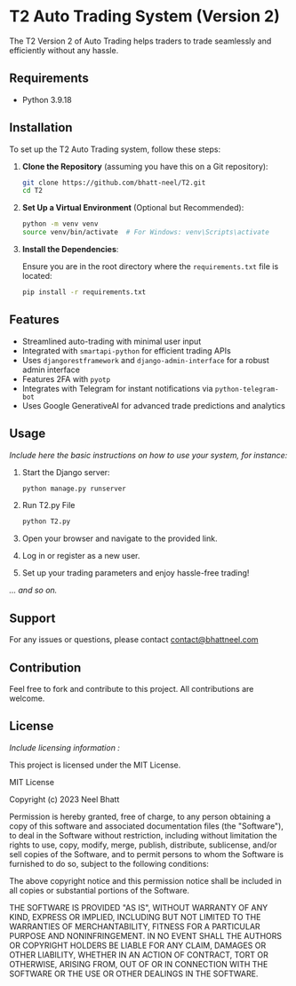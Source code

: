 # T2 Auto Trading System (Version 2)

The T2 Version 2 of Auto Trading helps traders to trade seamlessly and efficiently without any hassle.

## Requirements

- Python 3.9.18

## Installation

To set up the T2 Auto Trading system, follow these steps:

1. **Clone the Repository** (assuming you have this on a Git repository):

    ```bash
    git clone https://github.com/bhatt-neel/T2.git
    cd T2
    ```

2. **Set Up a Virtual Environment** (Optional but Recommended):

    ```bash
    python -m venv venv
    source venv/bin/activate  # For Windows: venv\Scripts\activate
    ```

3. **Install the Dependencies**:

    Ensure you are in the root directory where the `requirements.txt` file is located:

    ```bash
    pip install -r requirements.txt
    ```

## Features

- Streamlined auto-trading with minimal user input
- Integrated with `smartapi-python` for efficient trading APIs
- Uses `djangorestframework` and `django-admin-interface` for a robust admin interface
- Features 2FA with `pyotp`
- Integrates with Telegram for instant notifications via `python-telegram-bot`
- Uses Google GenerativeAI for advanced trade predictions and analytics

## Usage

*Include here the basic instructions on how to use your system, for instance:*

1. Start the Django server:

    ```bash
    python manage.py runserver
    ```
2. Run T2.py File

    ```bash
    python T2.py
    ```

3. Open your browser and navigate to the provided link.

4. Log in or register as a new user.

5. Set up your trading parameters and enjoy hassle-free trading!

*... and so on.*

## Support

For any issues or questions, please contact contact@bhattneel.com

## Contribution

Feel free to fork and contribute to this project. All contributions are welcome.

## License

*Include licensing information :*

This project is licensed under the MIT License.

MIT License

Copyright (c) 2023 Neel Bhatt

Permission is hereby granted, free of charge, to any person obtaining a copy
of this software and associated documentation files (the "Software"), to deal
in the Software without restriction, including without limitation the rights
to use, copy, modify, merge, publish, distribute, sublicense, and/or sell
copies of the Software, and to permit persons to whom the Software is
furnished to do so, subject to the following conditions:

The above copyright notice and this permission notice shall be included in all
copies or substantial portions of the Software.

THE SOFTWARE IS PROVIDED "AS IS", WITHOUT WARRANTY OF ANY KIND, EXPRESS OR
IMPLIED, INCLUDING BUT NOT LIMITED TO THE WARRANTIES OF MERCHANTABILITY,
FITNESS FOR A PARTICULAR PURPOSE AND NONINFRINGEMENT. IN NO EVENT SHALL THE
AUTHORS OR COPYRIGHT HOLDERS BE LIABLE FOR ANY CLAIM, DAMAGES OR OTHER
LIABILITY, WHETHER IN AN ACTION OF CONTRACT, TORT OR OTHERWISE, ARISING FROM,
OUT OF OR IN CONNECTION WITH THE SOFTWARE OR THE USE OR OTHER DEALINGS IN THE
SOFTWARE.


